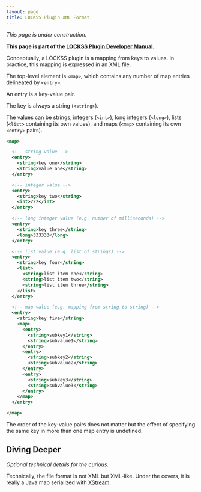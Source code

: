 ```yaml
---
layout: page
title: LOCKSS Plugin XML Format
---
```


*This page is under construction.*

**This page is part of the [LOCKSS Plugin Developer Manual](/developers/plugin).**

Conceptually, a LOCKSS plugin is a mapping from keys to values. In practice, this mapping is expressed in an XML file.

The top-level element is `<map>`, which contains any number of map entries delineated by `<entry>`.

An entry is a key-value pair.

The key is always a string (`<string>`).

The values can be strings, integers (`<int>`), long integers (`<long>`), lists (`<list>` containing its own values), and maps (`<map>` containing its own `<entry>` pairs).

```xml
<map>

  <!-- string value -->
  <entry>
    <string>key one</string>
    <string>value one</string>
  </entry>

  <!-- integer value -->
  <entry>
    <string>key two</string>
    <int>222</int>
  </entry>

  <!-- long integer value (e.g. number of milliseconds) -->
  <entry>
    <string>key three</string>
    <long>333333</long>
  </entry>

  <!-- list value (e.g. list of strings) -->
  <entry>
    <string>key four</string>
    <list>
      <string>list item one</string>
      <string>list item two</string>
      <string>list item three</string>
    </list>
  </entry>

  <!-- map value (e.g. mapping from string to string) -->
  <entry>
    <string>key five</string>
    <map>
      <entry>
        <string>subkey1</string>
        <string>subvalue1</string>
      </entry>
      <entry>
        <string>subkey2</string>
        <string>subvalue2</string>
      </entry>
      <entry>
        <string>subkey3</string>
        <string>subvalue3</string>
      </entry>
    </map>
  </entry>

</map>
```

The order of the key-value pairs does not matter but the effect of specifying the same key in more than one map entry is undefined.

## Diving Deeper

*Optional technical details for the curious.*

Technically, the file format is not XML but XML-like. Under the covers, it is really a Java map serialized with [XStream](https://x-stream.github.io/).

